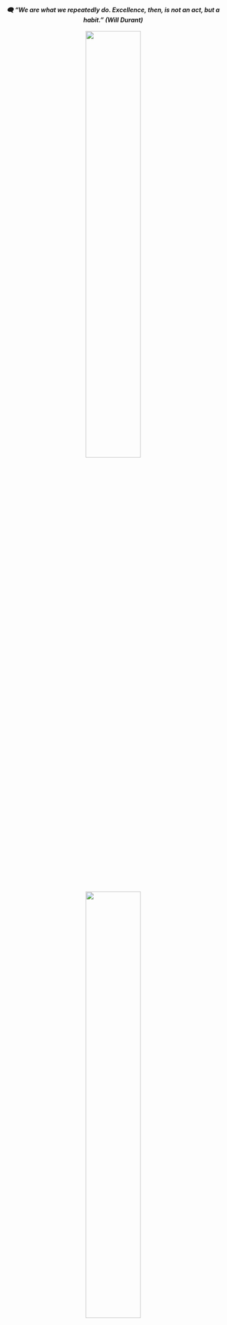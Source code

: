 <p align="center">
      <b><i> 🗨️ “We are what we repeatedly do. Excellence, then, is not an act, but a habit.” (Will Durant) </b></i>
      <br></br>
      <img width="50%" src="https://github-readme-streak-stats.herokuapp.com/?user=vgmda&theme=tokyonight_duo" />
      <br></br>
      <img width="50%" src="https://github-readme-stats.vercel.app/api/top-langs/?username=vgmda&layout=compact" />
</p>















<!--
**vgmda/vgmda** is a ✨ _special_ ✨ repository because its `README.md` (this file) appears on your GitHub profile.

Here are some ideas to get you started:

- 🔭 I’m currently working on ...
- 🌱 I’m currently learning ...
- 👯 I’m looking to collaborate on ...
- 🤔 I’m looking for help with ...
- 💬 Ask me about ...
- 📫 How to reach me: ...
- 😄 Pronouns: ...
- ⚡ Fun fact: ...

<a href="https://github.com/anuraghazra/github-readme-stats">
  <img align="center" src="https://github-readme-stats.vercel.app/api/pin/?username=anuraghazra&repo=github-readme-stats" />
</a>
<a href="https://github.com/anuraghazra/convoychat">
  <img align="center" src="https://github-readme-stats.vercel.app/api/pin/?username=anuraghazra&repo=convoychat" />
</a>


-->
